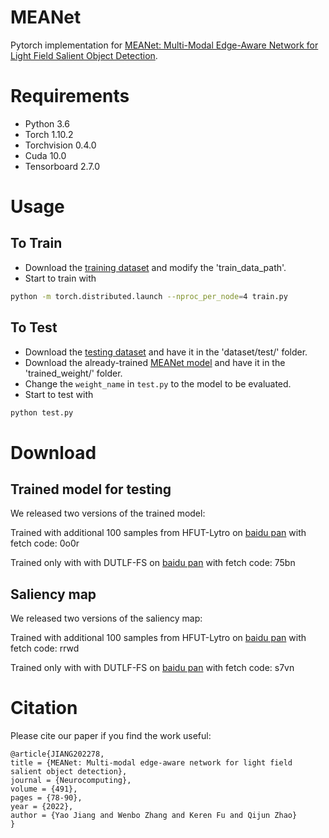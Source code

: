 # MEANet

Pytorch implementation for [MEANet:  Multi-Modal Edge-Aware Network for Light Field Salient Object Detection](https://www.sciencedirect.com/science/article/pii/S0925231222003502).


# Requirements
* Python 3.6 <br>
* Torch 1.10.2 <br>
* Torchvision 0.4.0 <br>
* Cuda 10.0 <br>
* Tensorboard 2.7.0

# Usage

## To Train 
* Download the [training dataset](https://github.com/kerenfu/LFSOD-Survey) and modify the 'train_data_path'.
* Start to train with
```sh
python -m torch.distributed.launch --nproc_per_node=4 train.py 
```

## To Test
* Download the [testing dataset](https://github.com/kerenfu/LFSOD-Survey) and have it in the 'dataset/test/' folder. 
* Download the already-trained [MEANet model](#trained-model-for-testing) and have it in the 'trained_weight/' folder.
* Change the `weight_name` in `test.py` to the model to be evaluated.
* Start to test with
```sh
python test.py  
```

# Download

## Trained model for testing
We released two versions of the trained model: 

Trained with additional 100 samples from HFUT-Lytro on [baidu pan](https://pan.baidu.com/s/1kd2ZjhwNcB4cEdGFwIUgUg?pwd=0o0r) with fetch code: 0o0r

Trained only with with DUTLF-FS on [baidu pan](https://pan.baidu.com/s/1f_lBt1tebq9oQzIeknw9cg?pwd=75bn) with fetch code: 75bn

## Saliency map
We released two versions of the saliency map: 

Trained with additional 100 samples from HFUT-Lytro on [baidu pan](https://pan.baidu.com/s/1VLCMMR9Rk1yrb6lrLvQ3xQ?pwd=rrwd) with fetch code: rrwd

Trained only with with DUTLF-FS on [baidu pan](https://pan.baidu.com/s/1luKlhBIXL0HdqxwbZZkgqg?pwd=s7vn) with fetch code: s7vn


# Citation
Please cite our paper if you find the work useful: 

    @article{JIANG202278,
    title = {MEANet: Multi-modal edge-aware network for light field salient object detection},
    journal = {Neurocomputing},
    volume = {491},
    pages = {78-90},
    year = {2022},
    author = {Yao Jiang and Wenbo Zhang and Keren Fu and Qijun Zhao}
    }
